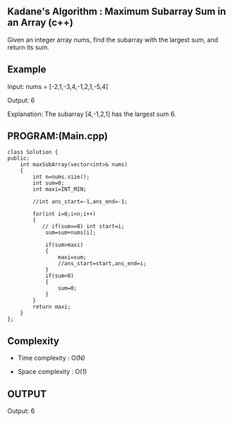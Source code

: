 ## Kadane's Algorithm : Maximum Subarray Sum in an Array (c++)

Given an integer array nums, find the subarray with the largest sum, and return its sum.
## Example
Input: nums = [-2,1,-3,4,-1,2,1,-5,4]

Output: 6

Explanation: The subarray [4,-1,2,1] has the largest sum 6.

## PROGRAM:(Main.cpp)
```
class Solution {
public:
    int maxSubArray(vector<int>& nums) 
    {
        int n=nums.size();
        int sum=0;
        int maxi=INT_MIN;

        //int ans_start=-1,ans_end=-1;

        for(int i=0;i<n;i++)
        {
           // if(sum==0) int start=i;
            sum=sum+nums[i];

            if(sum>maxi)
            {
                maxi=sum;
                //ans_start=start,ans_end=i;
            }
            if(sum<0)
            {
                sum=0;
            }
        }
        return maxi;
    }
};
```
## Complexity
- Time complexity : O(N)

- Space complexity : O(1)

## OUTPUT
Output: 6
